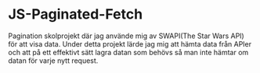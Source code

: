 # JS-Paginated-Fetch

Pagination skolprojekt där jag använde mig av SWAPI(The Star Wars API) för att visa data. Under detta projekt lärde jag mig att hämta data från APIer och att på ett effektivt sätt lagra datan som behövs så man inte hämtar om datan för varje nytt request. 
